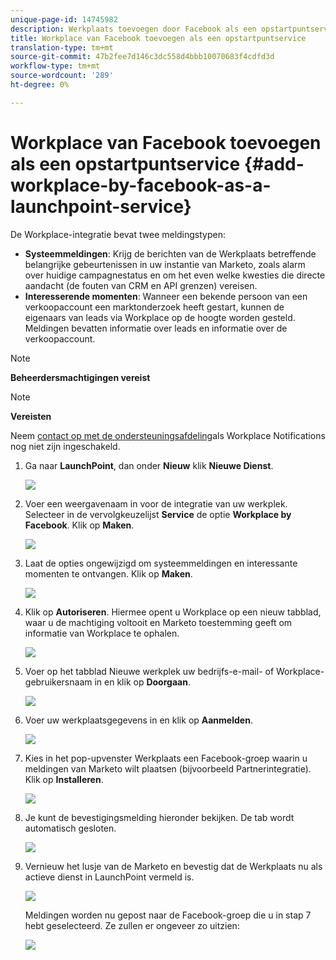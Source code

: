 ```yaml
---
unique-page-id: 14745982
description: Werkplaats toevoegen door Facebook als een opstartpuntservice - Marketo Docs - Productdocumentatie
title: Workplace van Facebook toevoegen als een opstartpuntservice
translation-type: tm+mt
source-git-commit: 47b2fee7d146c3dc558d4bbb10070683f4cdfd3d
workflow-type: tm+mt
source-wordcount: '289'
ht-degree: 0%

---
```



# Workplace van Facebook toevoegen als een opstartpuntservice {#add-workplace-by-facebook-as-a-launchpoint-service}

De Workplace-integratie bevat twee meldingstypen:

* **Systeemmeldingen**: Krijg de berichten van de Werkplaats betreffende belangrijke gebeurtenissen in uw instantie van Marketo, zoals alarm over huidige campagnestatus en om het even welke kwesties die directe aandacht (de fouten van CRM en API grenzen) vereisen.
* **Interesserende momenten**: Wanneer een bekende persoon van een verkoopaccount een marktonderzoek heeft gestart, kunnen de eigenaars van leads via Workplace op de hoogte worden gesteld. Meldingen bevatten informatie over leads en informatie over de verkoopaccount.

>[!NOTE]
>
>**Beheerdersmachtigingen vereist**

>[!NOTE]
>
>**Vereisten**
>
>Neem [contact op met de ondersteuningsafdeling](http://docs.marketo.com/cdn-cgi/l/email-protection#5b282e2b2b34292f1b363a29303e2f3475383436)als Workplace Notifications nog niet zijn ingeschakeld.

1. Ga naar **LaunchPoint**, dan onder **Nieuw** klik **Nieuwe Dienst**.

   ![](assets/image2017-11-27-14-3a13-3a18-1.png)

1. Voer een weergavenaam in voor de integratie van uw werkplek. Selecteer in de vervolgkeuzelijst **Service** de optie **Workplace by Facebook**. Klik op **Maken**.

   ![](assets/newservice.png)

1. Laat de opties ongewijzigd om systeemmeldingen en interessante momenten te ontvangen. Klik op **Maken**.

   ![](assets/create.png)

1. Klik op **Autoriseren**. Hiermee opent u Workplace op een nieuw tabblad, waar u de machtiging voltooit en Marketo toestemming geeft om informatie van Workplace te ophalen.

   ![](assets/authorize.png)

1. Voer op het tabblad Nieuwe werkplek uw bedrijfs-e-mail- of Workplace-gebruikersnaam in en klik op **Doorgaan**.

   ![](assets/workplacelogin.png)

1. Voer uw werkplaatsgegevens in en klik op **Aanmelden**.

   ![](assets/workplacelogininfo.png)

1. Kies in het pop-upvenster Werkplaats een Facebook-groep waarin u meldingen van Marketo wilt plaatsen (bijvoorbeeld Partnerintegratie). Klik op **Installeren**.

   ![](assets/installmarketo.png)

1. Je kunt de bevestigingsmelding hieronder bekijken. De tab wordt automatisch gesloten.

   ![](assets/success.png)

1. Vernieuw het lusje van de Marketo en bevestig dat de Werkplaats nu als actieve dienst in LaunchPoint vermeld is.

   ![](assets/confirm.png)

   Meldingen worden nu gepost naar de Facebook-groep die u in stap 7 hebt geselecteerd. Ze zullen er ongeveer zo uitzien:

   ![](assets/example.png)

